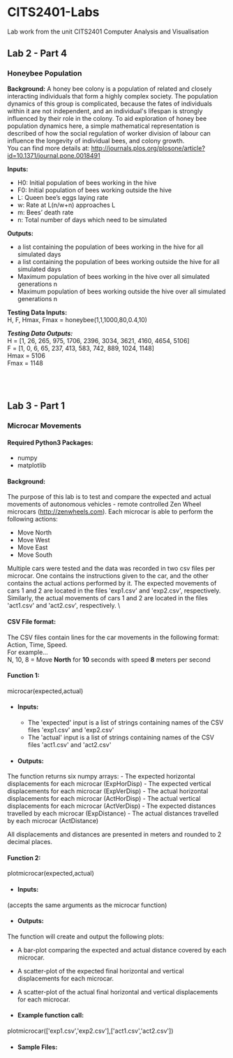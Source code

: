 # CITS2401-Labs
Lab work from the unit CITS2401 Computer Analysis and Visualisation

## Lab 2 - Part 4
### Honeybee Population
**Background:**
A honey bee colony is a population of related and closely interacting individuals that form a highly complex society. The population dynamics of this group is complicated, because the fates of individuals within it are not independent, and an individual's lifespan is strongly influenced by their role in the colony. To aid exploration of honey bee population dynamics here, a simple mathematical representation is described of how the social regulation of worker division of labour can influence the longevity of individual bees, and colony growth.\
You can find more details at: http://journals.plos.org/plosone/article?id=10.1371/journal.pone.0018491

**Inputs:**
- H0: Initial population of bees working in the hive
- F0: Initial population of bees working outside the hive
- L: Queen bee’s eggs laying rate
- w: Rate at L(n/w+n) approaches L
- m: Bees’ death rate
- n: Total number of days which need to be simulated

**Outputs:**
- a list containing the population of bees working in the hive for all simulated days
- a list containing the population of bees working outside the hive for all simulated days
- Maximum population of bees working in the hive over all simulated generations n
- Maximum population of bees working outside the hive over all simulated generations n

**Testing Data Inputs:** \
H, F, Hmax, Fmax = honeybee(1,1,1000,80,0.4,10)

***Testing Data Outputs:*** \
H = [1, 26, 265, 975, 1706, 2396, 3034, 3621, 4160, 4654, 5106]\
F = [1, 0, 6, 65, 237, 413, 583, 742, 889, 1024, 1148]\
Hmax = 5106\
Fmax = 1148 

<br><br>
## Lab 3 - Part 1
### Microcar Movements

#### Required Python3 Packages:
- numpy
- matplotlib

#### Background:
The purpose of this lab is to test and compare the expected and actual movements of autonomous vehicles - remote controlled Zen Wheel microcars (http://zenwheels.com).
Each microcar is able to perform the following actions:
- Move North
- Move West
- Move East
- Move South

Multiple cars were tested and the data was recorded in two csv files per microcar. One contains the instructions given to the car, and the other contains the actual actions performed by it. 
The expected movements of cars 1 and 2 are located in the files 'exp1.csv' and 'exp2.csv', respectively. \
Similarly, the actual movements of cars 1 and 2 are located in the files 'act1.csv' and 'act2.csv', respectively. \

#### CSV File format:
The CSV files contain lines for the car movements in the following format: Action, Time, Speed. \
For example... \
N, 10, 8 = Move **North** for **10** seconds with speed **8** meters per second


#### Function 1:
microcar(expected,actual)

- #### Inputs:
    - The 'expected' input is a list of strings containing names of the CSV files 'exp1.csv' and 'exp2.csv'
    - The 'actual' input is a list of strings containing names of the CSV files 'act1.csv' and 'act2.csv'

- #### Outputs:
The function returns six numpy arrays:
    - The expected horizontal displacements for each microcar (ExpHorDisp)
    - The expected vertical displacements for each microcar (ExpVerDisp)
    - The actual horizontal displacements for each microcar (ActHorDisp)
    - The actual vertical displacements for each microcar (ActVerDisp)
    - The expected distances travelled by each microcar (ExpDistance)
    - The actual distances travelled by each microcar (ActDistance)

All displacements and distances are presented in meters and rounded to 2 decimal places.


#### Function 2:
plotmicrocar(expected,actual)

- #### Inputs:
(accepts the same arguments as the microcar function)

- #### Outputs:
The function will create and output the following plots:
- A bar-plot comparing the expected and actual distance covered by each microcar.
- A scatter-plot of the expected final horizontal and vertical displacements for each microcar.
- A scatter-plot of the actual final horizontal and vertical displacements for each microcar.

- #### Example function call:
plotmicrocar(['exp1.csv','exp2.csv'],['act1.csv','act2.csv'])

- #### Sample Files:
